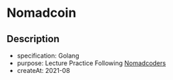 # Nomadcoin

## Description

- specification: Golang
- purpose: Lecture Practice Following [Nomadcoders](https://nomadcoders.co/)
- createAt: 2021-08
